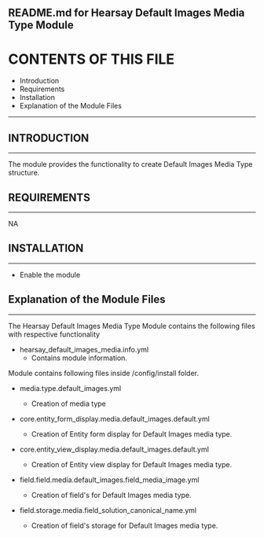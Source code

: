 README.md for Hearsay Default Images Media Type Module
-------------------------------------

# CONTENTS OF THIS FILE

  - Introduction
  - Requirements
  - Installation
  - Explanation of the Module Files

---------------------

## INTRODUCTION
------------

The module provides the functionality to create Default Images Media Type structure.



## REQUIREMENTS
------------

NA


## INSTALLATION
------------

- Enable the module


## Explanation of the Module Files
--------------------------------

The Hearsay Default Images Media Type Module contains the following files with respective functionality

- hearsay_default_images_media.info.yml
    - Contains module information.


Module contains following files inside /config/install folder.

- media.type.default_images.yml
    - Creation of media type

- core.entity_form_display.media.default_images.default.yml
    - Creation of Entity form display for Default Images media type.

- core.entity_view_display.media.default_images.default.yml
    - Creation of Entity view display for Default Images media type.

- field.field.media.default_images.field_media_image.yml
    - Creation of field's for Default Images media type.

- field.storage.media.field_solution_canonical_name.yml
    - Creation of field's storage for Default Images media type.